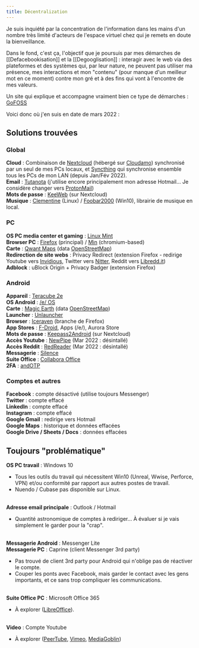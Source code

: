 ```yaml
---
title: Décentralization
---
```

Je suis inquiété par la concentration de l'information dans les mains d'un nombre très limité d'acteurs de l'espace virtuel chez qui je remets en doute la bienveillance.
 
Dans le fond, c'est ça, l'objectif que je poursuis par mes démarches de [[Defacebookisation]] et la [[Degooglisation]] : interagir avec le web via des plateformes et des systèmes qui, par leur nature, ne peuvent pas utiliser ma présence, mes interactions et mon "contenu" (pour manque d'un meilleur mot en ce moment) contre mon gré et à des fins qui vont à l'encontre de mes valeurs. 

Un site qui explique et accompagne vraiment bien ce type de démarches : [GoFOSS](https://gofoss.net/fr/)

Voici donc où j'en suis en date de mars 2022 : 

## Solutions trouvées

### Global
**Cloud** : Combinaison de [Nextcloud](https://nextcloud.com/) (hébergé sur [Cloudamo](https://cloudamo.com/)) synchronisé par un seul de mes PCs locaux, et [Syncthing](https://syncthing.net/) qui synchronise ensemble tous les PCs de mon LAN (depuis Jan/Fév 2022).
<br>**Email** : [Tutanota](https://tutanota.com/) (j'utilise encore principalement mon adresse Hotmail... Je considère changer vers [ProtonMail](https://protonmail.com/))
<br>**Mots de passe** : [KeeWeb](https://keeweb.info/) (sur Nextcloud)
<br>**Musique** : [Clementine](https://www.clementine-player.org/) (Linux) / [Foobar2000](https://www.foobar2000.org/) (Win10), librairie de musique en local.

### PC
**OS PC media center et gaming** : [Linux Mint](https://linuxmint.com/)
<br>**Browser PC** : [Firefox](https://www.mozilla.org/en-CA/firefox/products/) (principal) / [Min](https://minbrowser.org/) (chromium-based)
<br>**Carte** : [Qwant Maps](https://www.qwant.com/maps/) (data [OpenStreetMap](https://www.openstreetmap.org/))
<br>**Redirection de site webs** : Privacy Redirect (extension Firefox - redirige Youtube vers [Invidious](https://yewtu.be/), Twitter vers [Nitter](https://nitter.net/), Reddit vers [Libredd.it](https://libredd.it/))
<br>**Adblock** : uBlock Origin + Privacy Badger (extension Firefox)

### Android
**Appareil** : [Teracube 2e](https://myteracube.com/)
<br>**OS Android** : [/e/ OS](https://e.foundation/e-os/)
<br>**Carte** : [Magic Earth](https://www.magicearth.com/) (data [OpenStreetMap](https://www.openstreetmap.org/))
<br> **Launcher** : [Unlauncher](https://jkuester.github.io/unlauncher/)
<br>**Browser** : [Iceraven](https://github.com/fork-maintainers/iceraven-browser#readme) (branche de Firefox)
<br>**App Stores** : [F-Droid](https://f-droid.org/), Apps (/e/), Aurora Store
<br>**Mots de passe** : [Keepass2Android](https://github.com/PhilippC/keepass2android) (sur Nextcloud)
<br>**Accès Youtube** : [NewPipe](https://newpipe.net/) (Mar 2022 : désintallé)
<br>**Accès Reddit** : [RedReader](https://github.com/QuantumBadger/RedReader) (Mar 2022 : désintallé)
<br>**Messagerie** : [Silence](https://silence.im/)
<br>**Suite Office** : [Collabora Office](https://www.collaboraoffice.com/solutions/collabora-office-android-ios/)
<br>**2FA** : [andOTP](https://github.com/andOTP/andOTP)

### Comptes et autres
**Facebook** : compte désactivé (utilise toujours Messenger)
<br>**Twitter** : compte effacé
<br>**LinkedIn** : compte effacé
<br>**Instagram** : compte effacé
<br>**Google Gmail** : redirige vers Hotmail
<br>**Google Maps** : historique et données effacées
<br>**Google Drive / Sheets / Docs** : données effacées

## Toujours "problématique"
**OS PC travail** : Windows 10
* Tous les outils du travail qui nécessitent Win10 (Unreal, Wwise, Perforce, VPN) et/ou conformité par rapport aux autres postes de travail.
* Nuendo / Cubase pas disponible sur Linux.

<br>**Adresse email principale** : Outlook / Hotmail
* Quantité astronomique de comptes à rediriger... À évaluer si je vais simplement le garder pour la "crap".

<br>**Messagerie Android** : Messenger Lite
<br>**Messagerie PC** : Caprine (client Messenger 3rd party)
* Pas trouvé de client 3rd party pour Android qui n'oblige pas de réactiver le compte.
* Couper les ponts avec Facebook, mais garder le contact avec les gens importants, et ce sans trop compliquer les communications.

<br>**Suite Office PC** : Microsoft Office 365
* À explorer ([LibreOffice](https://www.libreoffice.org/)).

<br>**Video** : Compte Youtube
* À explorer ([PeerTube](https://joinpeertube.org/), [Vimeo](https://vimeo.com/), [MediaGoblin](https://mediagoblin.org/))